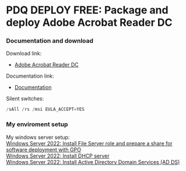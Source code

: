 # PDQ DEPLOY FREE: Package and deploy Adobe Acrobat Reader DC
### Documentation and download
Download link:

* [Adobe Acrobat Reader DC](https://get.adobe.com/reader/enterprise/)

Documentation link:

* [Documentation](https://www.adobe.com/devnet-docs/acrobatetk/tools/VirtualizationGuide/cmdline.html#msi-support)

Silent switches:
```powershell
/sAll /rs /msi EULA_ACCEPT=YES
```

### My enviroment setup
My windows server setup: <br />
[Windows Server 2022: Install File Server role and prepare a share for software deployment with GPO](https://youtu.be/jEWSdC2qwyA) <br />
[Windows Server 2022: Install DHCP server](https://youtu.be/8n0MD9stQis) <br />
[Windows Server 2022: Install Active Directory Domain Services (AD DS)](https://youtu.be/1cYewbW3Tl0) <br />